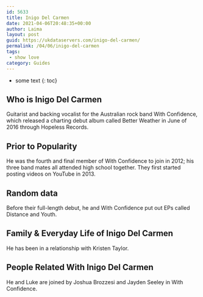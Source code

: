 ```yaml
---
id: 5633
title: Inigo Del Carmen
date: 2021-04-06T20:48:35+00:00
author: Laima
layout: post
guid: https://ukdataservers.com/inigo-del-carmen/
permalink: /04/06/inigo-del-carmen
tags:
 - show love
category: Guides
---
```


* some text
{: toc}


## Who is Inigo Del Carmen
                  
                  
                  
Guitarist and backing vocalist for the Australian rock band With Confidence, which released a charting debut album called Better Weather in June of 2016 through Hopeless Records.
                  
              
            
              
            
                
                
                
## Prior to Popularity
                  
                  
                  
He was the fourth and final member of With Confidence to join in 2012; his three band mates all attended high school together. They first started posting videos on YouTube in 2013.
                  
              
            
              
            
                
                
                
## Random data
                  
                  
                  
Before their full-length debut, he and With Confidence put out EPs called Distance and Youth.
                  
              
            
              
            
                
                
                
## Family & Everyday Life of Inigo Del Carmen
                  
                  
                  
He has been in a relationship with Kristen Taylor.
                  
              
            
              
            
                
                
                
## People Related With Inigo Del Carmen
                  
                  
                  
He and Luke are joined by Joshua Brozzesi and Jayden Seeley in With Confidence.
                  
              
            
              
            
                
              
            
              
              
            
            
              
            
          
          
          